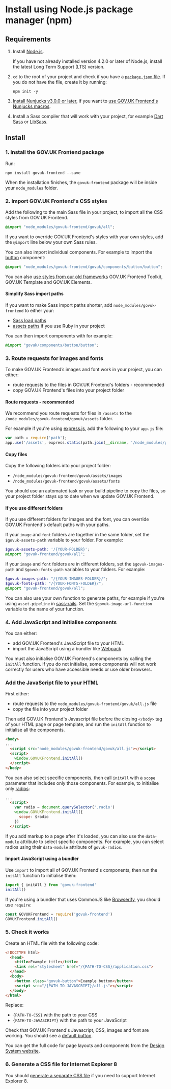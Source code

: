 # Install using Node.js package manager (npm)

## Requirements

1. Install [Node.js](https://nodejs.org/en/).

    If you have not already installed version 4.2.0 or later of Node.js, install the latest Long Term Support (LTS) version.

2. `cd` to the root of your project and check if you have a [`package.json` file](https://docs.npmjs.com/files/package.json). If you do not have the file, create it by running:

    ```
    npm init -y
    ```

3. [Install Nunjucks v3.0.0 or later](https://www.npmjs.com/package/nunjucks), if you want to [use GOV.UK Frontend's Nunjucks macros](https://design-system.service.gov.uk/get-started/production/#using-nunjucks-macros).

4. Install a Sass compiler that will work with your project, for example [Dart Sass](https://sass-lang.com/dart-sass) or [LibSass](https://sass-lang.com/libsass).

## Install

### 1. Install the GOV.UK Frontend package

Run:

```
npm install govuk-frontend --save
```

When the installation finishes, the `govuk-frontend` package will be inside your `node_modules` folder.

### 2. Import GOV.UK Frontend's CSS styles

Add the following to the main Sass file in your project, to import all the CSS styles from GOV.UK Frontend.

```Scss
@import "node_modules/govuk-frontend/govuk/all";
```

If you want to override GOV.UK Frontend's styles with your own styles, add the `@import` line below your own Sass rules.

You can also import individual components. For example to import the [button](https://design-system.service.gov.uk/components/button/) component:

```SCSS
@import "node_modules/govuk-frontend/govuk/components/button/button";
```

You can also [use styles from our old frameworks](https://github.com/alphagov/govuk-frontend/blob/master/docs/installation/compatibility.md) GOV.UK Frontend Toolkit, GOV.UK Template and GOV.UK Elements.

#### Simplify Sass import paths

If you want to make Sass import paths shorter, add `node_modules/govuk-frontend` to either your:

- [Sass load paths](https://sass-lang.com/documentation/at-rules/import#finding-the-file)
- [assets paths](http://guides.rubyonrails.org/asset_pipeline.html#search-paths) if you use Ruby in your project

You can then import components with for example:

```SCSS
@import "govuk/components/button/button";
```

### 3. Route requests for images and fonts

To make GOV.UK Frontend’s images and font work in your project, you can either:

- route requests to the files in GOV.UK Frontend's folders - recommended
- copy GOV.UK Frontend's files into your project folder

#### Route requests - recommended

We recommend you route requests for files in `/assets` to the `/node_modules/govuk-frontend/govuk/assets` folder.

For example if you're using [express.js](https://expressjs.com/), add the following to your `app.js` file:

```javascript
var path = require('path');
app.use('/assets', express.static(path.join(__dirname, '/node_modules/govuk-frontend/govuk/assets')))
```

#### Copy files

Copy the following folders into your project folder:

- `/node_modules/govuk-frontend/govuk/assets/images`
- `/node_modules/govuk-frontend/govuk/assets/fonts`

You should use an automated task or your build pipeline to copy the files, so your project folder stays up to date when we update GOV.UK Frontend.

#### If you use different folders

If you use different folders for images and the font, you can override GOV.UK Frontend's default paths with your paths.

If your `image` and `font` folders are together in the same folder, set the `$govuk-assets-path` variable to your folder. For example:

```SCSS
$govuk-assets-path: '/{YOUR-FOLDER}';
@import "govuk-frontend/govuk/all";
```

If your `image` and `font` folders are in different folders, set the `$govuk-images-path` and `$govuk-fonts-path` variables to your folders. For example:

```SCSS
$govuk-images-path: "/{YOUR-IMAGES-FOLDER}/";
$govuk-fonts-path: "/{YOUR-FONTS-FOLDER}/";
@import "govuk-frontend/govuk/all";
```

You can also use your own function to generate paths, for example if you're using `asset-pipeline` in [sass-rails](https://github.com/rails/sass-rails). Set the `$govuk-image-url-function` variable to the name of your function.

### 4. Add JavaScript and initialise components

You can either:

- add GOV.UK Frontend's JavaScript file to your HTML
- import the JavaScript using a bundler like [Webpack](https://webpack.js.org/)

You must also initialise GOV.UK Frontend's components by calling the `initAll` function. If you do not initialise, some components will not work correctly for users who have accessible needs or use older browsers.

### Add the JavaScript file to your HTML

First either:

- route requests to the `node_modules/govuk-frontend/govuk/all.js` file
- copy the file into your project folder

Then add GOV.UK Frontend's Javascript file before the closing `</body>` tag of your HTML page or page template, and run the `initAll` function to initialise all the components.

```html
<body>
...
  <script src="node_modules/govuk-frontend/govuk/all.js"></script>
  <script>
    window.GOVUKFrontend.initAll()
  </script>
</body>
```

You can also select specific components, then call `initAll` with a `scope` parameter that includes only those components. For example, to initialise only [radios](https://design-system.service.gov.uk/components/radios/):

```html
...
  <script>
    var radio = document.querySelector('.radio')
    window.GOVUKFrontend.initAll({
      scope: $radio
    })
  </script>
```

If you add markup to a page after it's loaded, you can also use the `data-module` attribute to select specific components. For example, you can select radios using their `data-module` attribute of `govuk-radios`.

#### Import JavaScript using a bundler

Use `import` to import all of GOV.UK Frontend's components, then run the `initAll` function to initialise them:

```javascript
import { initAll } from 'govuk-frontend'
initAll()
```

If you're using a bundler that uses CommonJS like [Browserify](http://browserify.org/), you should use `require`:

```javascript
const GOVUKFrontend = require('govuk-frontend')
GOVUKFrontend.initAll()
```

### 5. Check it works

Create an HTML file with the following code:

```html
<!DOCTYPE html>
  <head>
    <title>Example title</title>
    <link rel="stylesheet" href="/{PATH-TO-CSS}/application.css">
  </head>
  <body>
    <button class="govuk-button">Example button</button>
    <script src="/{PATH-TO-JAVASCRIPT}/all.js"></script>
  </body>
</html>
```

Replace:

- `{PATH-TO-CSS}` with the path to your CSS
- `{PATH-TO-JAVASCRIPT}` with the path to your JavaScript

Check that GOV.UK Frontend's Javascript, CSS, images and font are working. You should see a [default button](https://design-system.service.gov.uk/components/button/#default-buttons).

You can get the full code for page layouts and components from the [Design System website](https://design-system.service.gov.uk/).

### 6. Generate a CSS file for Internet Explorer 8

You should [generate a separate CSS file](supporting-internet-explorer-8.md) if you need to support Internet Explorer 8.
